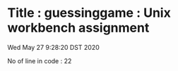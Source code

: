 # Title : guessinggame : Unix workbench assignment

Wed May 27 9:28:20 DST 2020

No of line in code : 22
